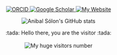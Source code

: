 <p align="center">
  <a href="https://orcid.org/0000-0002-2050-0614">
    <img src="https://img.shields.io/badge/ORCID-0000--0002--2050--0614-blueviolet" alt="ORCID">
  </a>
  <a href="https://scholar.google.com.br/citations?user=gQdfws4AAAAJ">
    <img src="https://img.shields.io/badge/Google-Scholar-orange" alt="Google Scholar">
  </a>
  <a href="https://anibalsolon.com/">
    <img src="https://img.shields.io/badge/Personal_Site-blue" alt="My Website">
  </a>
</p>

<p align="center">
  <img src="https://github-readme-stats.vercel.app/api?username=anibalsolon&theme=dark&show_icons=true" alt="Anibal Sólon's GitHub stats" />
</p>

<p align="center">
  :tada: Hello there, you are the visitor :tada: <br><br>
  <img src="https://anibalsolon.com/counter_effect.php" alt="My huge visitors number">
</p>
